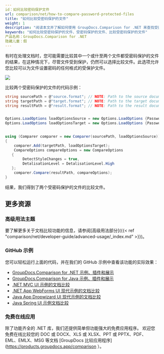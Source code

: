 ```yaml
---
id：如何比较密码保护文件
url: comparison/net/how-to-compare-password-protected-files
title: "如何比较受密码保护的文件"
weight: 1
description: "阅读本文并了解如何使用 GroupDocs.Comparison for .NET 来查找受密码保护的文件的差异。"
keywords: "如何比较受密码保护的文件、受密码保护的文件、比较受密码保护的文件"
产品名称：GroupDocs.Comparison for .NET
隐藏儿童：假
---
```

有时在处理文档时，您可能需要比较其中一个或什至两个文件都受密码保护的文件的结果，在这种情况下，尽管文件受到保护，仍然可以选择比较文件。此选项允许您比较可以为文件设置密码的任何格式的受保护文件。

![](/comparison/net/images/how-to-compare-password-protected-files-1.png)

比较两个受密码保护的文件的代码示例：

```csharp
string sourcePath = @"source.format"; // NOTE: Path to the source document 
string targetPath = @"target.format"; // NOTE: Path to the target document 
string resultPath = @"result.format"; // NOTE: Path to the result document    


Options.LoadOptions loadOptionsSource = new Options.LoadOptions {Password = "passwordSource"}; // NOTE: options with password for the first file
Options.LoadOptions loadOptionsTarget = new Options.LoadOptions {Password = "passwordTarget"}; // NOTE: options with password for the second file
            

using (Comparer comparer = new Comparer(sourcePath, loadOptionsSource))
{
    comparer.Add(targetPath, loadOptionsTarget);
    CompareOptions compareOptions = new CompareOptions
   {
        DetectStyleChanges = true,
        DetalisationLevel = DetalisationLevel.High
   };
    comparer.Compare(resultPath, compareOptions);
}
```
结果，我们得到了两个受密码保护的文件的比较文件。

## 更多资源
### 高级用法主题
要了解更多关于文档比较功能的信息，请参阅[高级用法部分]({{< ref "comparison/net/developer-guide/advanced-usage/_index.md" >}})。

### GitHub 示例
您可以轻松运行上面的代码，并在我们的 GitHub 示例中查看该功能的实际效果：
* [GroupDocs.Comparison for .NET 示例、插件和展示](https://github.com/groupdocs-comparison/GroupDocs.Comparison-for-.NET)
* [GroupDocs.Comparison for Java 示例、插件和展示](https://github.com/groupdocs-comparison/GroupDocs.Comparison-for-Java)
* [.NET MVC UI 示例的文档比较](https://github.com/groupdocs-comparison/GroupDocs.Comparison-for-.NET-MVC)
* [.NET App WebForms UI 现代示例的文档比较](https://github.com/groupdocs-comparison/GroupDocs.Comparison-for-.NET-WebForms)
* [Java App Dropwizard UI 现代示例的文档比较](https://github.com/groupdocs-comparison/GroupDocs.Comparison-for-Java-Dropwizard)
* [Java Spring UI 示例文档比较](https://github.com/groupdocs-comparison/GroupDocs.Comparison-for-Java-Spring)
    

### 免费在线应用
除了功能齐全的 .NET 库，我们还提供简单但功能强大的免费应用程序。
欢迎您免费在线比较您的 DOC 或 DOCX、XLS 或 XLSX、PPT 或 PPTX、PDF、EML、EMLX、MSG 等文档 [GroupDocs 比较应用程序](https://products.groupdocs.app/comparison ）。

